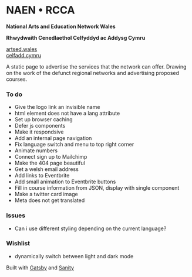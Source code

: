 # NAEN • RCCA

**National Arts and Education Network Wales**

**Rhwydwaith Cenedlaethol Celfyddyd ac Addysg Cymru**

[artsed.wales](https://artsed.wales/)<br />
[celfadd.cymru](https://celfadd.cymru/)

A static page to advertise the services that the network can offer. Drawing on the work of the defunct regional networks and advertising proposed courses.

### To do

- Give the logo link an invisible name
- html element does not have a lang attribute
- Set up browser caching
- Defer js components
- Make it respondsive
- Add an internal page navigation
- Fix language switch and menu to top right corner
- Animate numbers
- Connect sign up to Mailchimp
- Make the 404 page beautiful
- Get a welsh email address
- Add links to Eventbrite
- Add small animation to Eventbrite buttons
- Fill in course information from JSON, display with single component
- Make a twitter card image
- Meta does not get translated

### Issues

- Can i use different styling depending on the current language?

### Wishlist

- dynamically switch between light and dark mode

Built with [Gatsby](https://www.gatsbyjs.com/) and [Sanity](https://sanity.io/)
